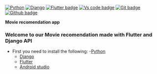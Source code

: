 
[![Python](https://forthebadge.com/images/badges/made-with-python.svg)](https://www.python.org/downloads/)
[![Django](https://img.shields.io/badge/Python-Django-orange)](https://www.djangoproject.com/download/)
[![Flutter badge](https://badgen.net/pub/flutter-platform/xml)](https://flutter.dev/)
[![Vs code badge](https://badgen.net/badge/icon/visualstudio?icon=visualstudio&label)](https://code.visualstudio.com/download)
[![Git badge](https://badgen.net/badge/icon/git?icon=git&label)](https://git-scm.com/downloads)
[![Github badge](https://badgen.net/badge/icon/github?icon=github&label)](https://github.com/)

**Movie recomendation app**



### Welcome to our Movie recomendation made with Flutter and Django API 

- First you need to install the following:
  -[Python](https://www.python.org/downloads/)  
  - [Django](https://www.djangoproject.com/download/)
  - [Flutter](https://flutter.dev/)
  - [Android studio](https://developer.android.com/studio?hl=pt-br)


